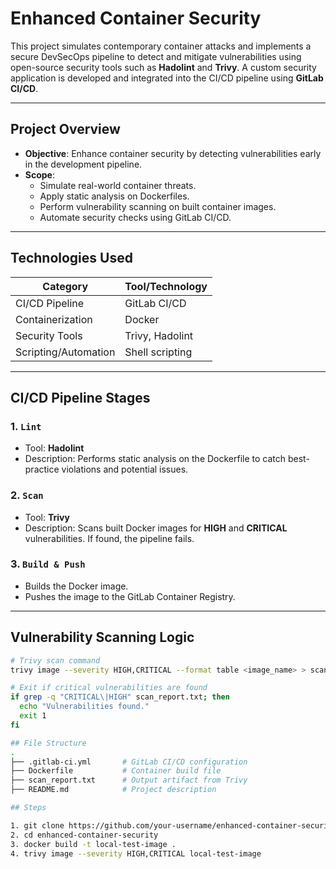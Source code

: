 # Enhanced Container Security

This project simulates contemporary container attacks and implements a secure DevSecOps pipeline to detect and mitigate vulnerabilities using open-source security tools such as **Hadolint** and **Trivy**. A custom security application is developed and integrated into the CI/CD pipeline using **GitLab CI/CD**.

---

## Project Overview

- **Objective**: Enhance container security by detecting vulnerabilities early in the development pipeline.
- **Scope**: 
  - Simulate real-world container threats.
  - Apply static analysis on Dockerfiles.
  - Perform vulnerability scanning on built container images.
  - Automate security checks using GitLab CI/CD.

---

## Technologies Used

| Category        | Tool/Technology          |
|----------------|---------------------------|
| CI/CD Pipeline | GitLab CI/CD              |
| Containerization | Docker                   |
| Security Tools | Trivy, Hadolint           |
| Scripting/Automation | Shell scripting       |

---

## CI/CD Pipeline Stages

### 1. `Lint`
- Tool: **Hadolint**
- Description: Performs static analysis on the Dockerfile to catch best-practice violations and potential issues.

### 2. `Scan`
- Tool: **Trivy**
- Description: Scans built Docker images for **HIGH** and **CRITICAL** vulnerabilities. If found, the pipeline fails.

### 3. `Build & Push`
- Builds the Docker image.
- Pushes the image to the GitLab Container Registry.

---

## Vulnerability Scanning Logic

```bash
# Trivy scan command
trivy image --severity HIGH,CRITICAL --format table <image_name> > scan_report.txt

# Exit if critical vulnerabilities are found
if grep -q "CRITICAL\|HIGH" scan_report.txt; then
  echo "Vulnerabilities found."
  exit 1
fi

## File Structure
.
├── .gitlab-ci.yml       # GitLab CI/CD configuration
├── Dockerfile           # Container build file
├── scan_report.txt      # Output artifact from Trivy
├── README.md            # Project description

## Steps

1. git clone https://github.com/your-username/enhanced-container-security.git
2. cd enhanced-container-security
3. docker build -t local-test-image .
4. trivy image --severity HIGH,CRITICAL local-test-image
